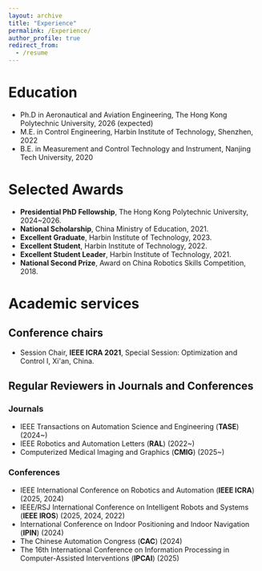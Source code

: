 ```yaml
---
layout: archive
title: "Experience"
permalink: /Experience/
author_profile: true
redirect_from:
  - /resume
---
```


# Education
* Ph.D in Aeronautical and Aviation Engineering, The Hong Kong Polytechnic University, 2026 (expected)
* M.E. in Control Engineering, Harbin Institute of Technology, Shenzhen, 2022
* B.E. in Measurement and Control Technology and Instrument, Nanjing Tech University, 2020

# Selected Awards
* **Presidential PhD Fellowship**, The Hong Kong Polytechnic University, 2024~2026.
* **National Scholarship**, China Ministry of Education, 2021.
* **Excellent Graduate**, Harbin Institute of Technology, 2023.
* **Excellent Student**, Harbin Institute of Technology, 2022.
* **Excellent Student Leader**, Harbin Institute of Technology, 2021.
* **National Second Prize**, Award on China Robotics Skills Competition, 2018.
  
# Academic services
## Conference chairs
* Session Chair, **IEEE ICRA 2021**, Special Session: Optimization and Control I, Xi'an, China.

## Regular Reviewers in Journals and Conferences
### Journals
* IEEE Transactions on Automation Science and Engineering (**TASE**) (2024~)
* IEEE Robotics and Automation Letters (**RAL**) (2022~)
* Computerized Medical Imaging and Graphics (**CMIG**) (2025~)

### Conferences
* IEEE International Conference on Robotics and Automation (**IEEE ICRA**) (2025, 2024)
* IEEE/RSJ International Conference on Intelligent Robots and Systems (**IEEE IROS**) (2025, 2024, 2022)
* International Conference on Indoor Positioning and Indoor Navigation (**IPIN**) (2024)
* The Chinese Automation Congress (**CAC**) (2024)
* The 16th International Conference on Information Processing in Computer-Assisted Interventions (**IPCAI**) (2025)

